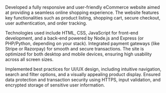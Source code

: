 Developed a fully responsive and user-friendly eCommerce website aimed at providing a seamless online shopping experience. The website features key functionalities such as product listing, shopping cart, secure checkout, user authentication, and order tracking.

Technologies used include HTML, CSS, JavaScript for front-end development, and a back-end powered by Node.js and Express (or PHP/Python, depending on your stack). Integrated payment gateways (like Stripe or Razorpay) for smooth and secure transactions. The site is optimized for both desktop and mobile devices, ensuring high usability across all screen sizes.

Implemented best practices for UI/UX design, including intuitive navigation, search and filter options, and a visually appealing product display. Ensured data protection and transaction security using HTTPS, input validation, and encrypted storage of sensitive user information.
